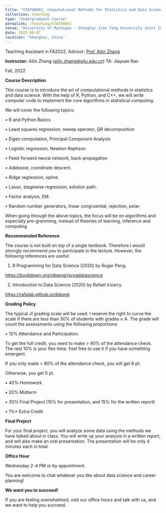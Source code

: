 ```yaml
---
title: "STAT4060J, Computational Methods for Statistics and Data Science"
collection: teaching
type: "Undergraduate Course"
permalink: /teaching/STAT4060J
venue: "University of Muchigan - Shanghai Jiao Tong University Joint Institute"
date: 2022-09-07
location: "Shanghai, China"
---
```


Teaching Assistant in FA2022, Advisor: [Prof. Ailin Zhang](https://www.ji.sjtu.edu.cn/cn/about/faculty-staff/faculty-directory/faculty-detail/33871/)

**Instructor:** Ailin Zhang (ailin.zhang@sjtu.edu.cn) TA: Jiayuan Rao

Fall, 2022

**Course Description**

This course is to introduce the art of computational methods in statistics and data science. With the help of R, Python, and C++, we will write computer code to implement the core algorithms in statistical computing.

We will cover the following topics:

• R and Python Basics

• Least squares regression, sweep operator, QR decomposition

• Eigen computation, Principal Component Analysis

• Logistic regression, Newton-Raphson.

• Feed-forward neural network, back-propagation

• Adaboost, coordinate descent.

• Ridge regression, spline.

• Lasso, stagewise regression, solution path.

• Factor analysis, EM.

• Random number generators, linear congruential, rejection, polar.

When going through the above topics, the focus will be on algorithms and especially pro-gramming, instead of theories of learning, inference and computing

**Recommended Reference**

The course is not built on top of a single textbook. Therefore I would strongly recommend you to participate in the lecture. However, the following references are useful:

1. R Programming for Data Science (2020) by Roger Peng.

https://bookdown.org/rdpeng/rprogdatascience

2. Introduction to Data Science (2020) by Rafael Irizarry.

https://rafalab.github.io/dsbook

**Grading Policy**

The typical JI grading scale will be used. I reserve the right to curve the scale if there are less than 30% of students with grades ≥ A. The grade will count the assessments using the following proportions:

• 10% Attendance and Participation.

To get the full credit, you need to make > 90% of the attendance check. The rest 10% is your flex-time. Feel free to use it if you have something emergent.

If you only make > 80% of the attendance check, you will get 6 pt.

Otherwise, you get 0 pt.

• 40% Homework

• 20% Midterm

• 30% Final Project (15% for presentation, and 15% for the written report)

• 1%* Extra Credit

**Final Project**

For your final project, you will analyze some data using the methods we have talked about in class. You will write up your analysis in a written report, and will also make an oral presentation. The presentation will be only 4 minutes each in total.

**Office Hour**

Wednesday 2-4 PM or by appointment.

You are welcome to chat whatever you like about data science and career planning!

**We want you to succeed!**

If you are feeling overwhelmed, visit our office hours and talk with us, and we want to help you succeed.